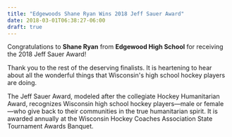 ```yaml
---
title: "Edgewoods Shane Ryan Wins 2018 Jeff Sauer Award"
date: 2018-03-01T06:38:27-06:00
draft: true
---
```


Congratulations to **Shane Ryan** from **Edgewood High School** for receiving the 2018 Jeff Sauer Award!

Thank you to the rest of the deserving finalists. It is heartening to hear about all the wonderful 
things that Wisconsin's high school hockey players are doing.

The Jeff Sauer Award, modeled after the collegiate Hockey Humanitarian Award, recognizes Wisconsin high school 
hockey players—male or female—who give back to their communities in the true humanitarian spirit. It is 
awarded annually at the Wisconsin Hockey Coaches Association State Tournament Awards Banquet.